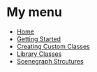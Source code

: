 # My menu
* [Home][home]
* [Getting Started][getting started]
* [Creating Custom Classes][customizing]
* [Library Classes][classes]
* [Scenegraph Strcutures][scenegraph]

[home]: https://github.com/joelgraff/pivy_trackers/wiki
[getting started]: https://github.com/myproject/wiki/Getting-Started
[customizing]: https://github.com/joelgraff/pivy_trackers/wiki/Customizing
[classes]: https://github.com/joelgraff/pivy_trackers/wiki/Classes
[scenegraph]: https://github.com/joelgraff/pivy_trackers/wiki/Scenegraph
